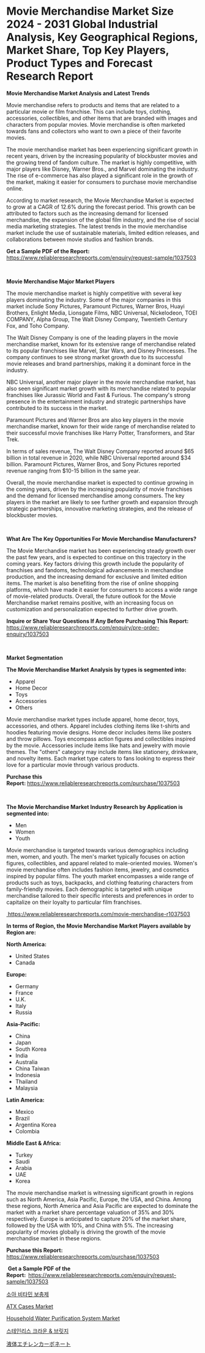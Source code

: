 <p><h1>Movie Merchandise Market Size 2024 - 2031 Global Industrial Analysis, Key Geographical Regions, Market Share, Top Key Players, Product Types and Forecast Research Report</h1></p><p><strong>Movie Merchandise Market Analysis and Latest Trends</strong></p>
<p><p>Movie merchandise refers to products and items that are related to a particular movie or film franchise. This can include toys, clothing, accessories, collectibles, and other items that are branded with images and characters from popular movies. Movie merchandise is often marketed towards fans and collectors who want to own a piece of their favorite movies.</p><p>The movie merchandise market has been experiencing significant growth in recent years, driven by the increasing popularity of blockbuster movies and the growing trend of fandom culture. The market is highly competitive, with major players like Disney, Warner Bros., and Marvel dominating the industry. The rise of e-commerce has also played a significant role in the growth of the market, making it easier for consumers to purchase movie merchandise online.</p><p>According to market research, the Movie Merchandise Market is expected to grow at a CAGR of 12.6% during the forecast period. This growth can be attributed to factors such as the increasing demand for licensed merchandise, the expansion of the global film industry, and the rise of social media marketing strategies. The latest trends in the movie merchandise market include the use of sustainable materials, limited edition releases, and collaborations between movie studios and fashion brands.</p></p>
<p><strong>Get a Sample PDF of the Report:&nbsp;</strong> <a href="https://www.reliableresearchreports.com/enquiry/request-sample/1037503">https://www.reliableresearchreports.com/enquiry/request-sample/1037503</a></p>
<p>&nbsp;</p>
<p><strong>Movie Merchandise Major Market Players</strong></p>
<p><p>The movie merchandise market is highly competitive with several key players dominating the industry. Some of the major companies in this market include Sony Pictures, Paramount Pictures, Warner Bros, Huayi Brothers, Enlight Media, Lionsgate Films, NBC Universal, Nickelodeon, TOEI COMPANY, Alpha Group, The Walt Disney Company, Twentieth Century Fox, and Toho Company.</p><p>The Walt Disney Company is one of the leading players in the movie merchandise market, known for its extensive range of merchandise related to its popular franchises like Marvel, Star Wars, and Disney Princesses. The company continues to see strong market growth due to its successful movie releases and brand partnerships, making it a dominant force in the industry.</p><p>NBC Universal, another major player in the movie merchandise market, has also seen significant market growth with its merchandise related to popular franchises like Jurassic World and Fast & Furious. The company's strong presence in the entertainment industry and strategic partnerships have contributed to its success in the market.</p><p>Paramount Pictures and Warner Bros are also key players in the movie merchandise market, known for their wide range of merchandise related to their successful movie franchises like Harry Potter, Transformers, and Star Trek.</p><p>In terms of sales revenue, The Walt Disney Company reported around $65 billion in total revenue in 2020, while NBC Universal reported around $34 billion. Paramount Pictures, Warner Bros, and Sony Pictures reported revenue ranging from $10-15 billion in the same year.</p><p>Overall, the movie merchandise market is expected to continue growing in the coming years, driven by the increasing popularity of movie franchises and the demand for licensed merchandise among consumers. The key players in the market are likely to see further growth and expansion through strategic partnerships, innovative marketing strategies, and the release of blockbuster movies.</p></p>
<p>&nbsp;</p>
<p><strong>What Are The Key Opportunities For Movie Merchandise Manufacturers?</strong></p>
<p><p>The Movie Merchandise market has been experiencing steady growth over the past few years, and is expected to continue on this trajectory in the coming years. Key factors driving this growth include the popularity of franchises and fandoms, technological advancements in merchandise production, and the increasing demand for exclusive and limited edition items. The market is also benefiting from the rise of online shopping platforms, which have made it easier for consumers to access a wide range of movie-related products. Overall, the future outlook for the Movie Merchandise market remains positive, with an increasing focus on customization and personalization expected to further drive growth.</p></p>
<p><strong>Inquire or Share Your Questions If Any Before Purchasing This Report:</strong> <a href="https://www.reliableresearchreports.com/enquiry/pre-order-enquiry/1037503">https://www.reliableresearchreports.com/enquiry/pre-order-enquiry/1037503</a></p>
<p>&nbsp;</p>
<p><strong>Market Segmentation</strong></p>
<p><strong>The Movie Merchandise Market Analysis by types is segmented into:</strong></p>
<p><ul><li>Apparel</li><li>Home Decor</li><li>Toys</li><li>Accessories</li><li>Others</li></ul></p>
<p><p>Movie merchandise market types include apparel, home decor, toys, accessories, and others. Apparel includes clothing items like t-shirts and hoodies featuring movie designs. Home decor includes items like posters and throw pillows. Toys encompass action figures and collectibles inspired by the movie. Accessories include items like hats and jewelry with movie themes. The "others" category may include items like stationery, drinkware, and novelty items. Each market type caters to fans looking to express their love for a particular movie through various products.</p></p>
<p><strong>Purchase this Report:&nbsp;</strong><a href="https://www.reliableresearchreports.com/purchase/1037503">https://www.reliableresearchreports.com/purchase/1037503</a></p>
<p>&nbsp;</p>
<p><strong>The Movie Merchandise Market Industry Research by Application is segmented into:</strong></p>
<p><ul><li>Men</li><li>Women</li><li>Youth</li></ul></p>
<p><p>Movie merchandise is targeted towards various demographics including men, women, and youth. The men's market typically focuses on action figures, collectibles, and apparel related to male-oriented movies. Women's movie merchandise often includes fashion items, jewelry, and cosmetics inspired by popular films. The youth market encompasses a wide range of products such as toys, backpacks, and clothing featuring characters from family-friendly movies. Each demographic is targeted with unique merchandise tailored to their specific interests and preferences in order to capitalize on their loyalty to particular film franchises.</p></p>
<p><a href="https://www.reliableresearchreports.com/movie-merchandise-r1037503">&nbsp;https://www.reliableresearchreports.com/movie-merchandise-r1037503</a></p>
<p><strong>In terms of Region, the Movie Merchandise Market Players available by Region are:</strong></p>
<p>
    <p> <strong> North America: </strong>
        <ul>
            <li>United States</li>
            <li>Canada</li>
        </ul>
        </p> 
    <p> <strong> Europe: </strong>
        <ul>
            <li>Germany</li>
            <li>France</li>
            <li>U.K.</li>
            <li>Italy</li>
            <li>Russia</li>
        </ul>
        </p> 
    <p> <strong> Asia-Pacific: </strong>
        <ul>
            <li>China</li>
            <li>Japan</li>
            <li>South Korea</li>
            <li>India</li>
            <li>Australia</li>
            <li>China Taiwan</li>
            <li>Indonesia</li>
            <li>Thailand</li>
            <li>Malaysia</li>
        </ul>
        </p> 
    <p> <strong> Latin America: </strong>
        <ul>
            <li>Mexico</li>
            <li>Brazil</li>
            <li>Argentina Korea</li>
            <li>Colombia</li>
        </ul>
        </p> 
    <p> <strong> Middle East & Africa: </strong>
        <ul>
            <li>Turkey</li>
            <li>Saudi</li>
            <li>Arabia</li>
            <li>UAE</li>
            <li>Korea</li>
        </ul>
    </p>
    </p>
<p><p>The movie merchandise market is witnessing significant growth in regions such as North America, Asia Pacific, Europe, the USA, and China. Among these regions, North America and Asia Pacific are expected to dominate the market with a market share percentage valuation of 35% and 30% respectively. Europe is anticipated to capture 20% of the market share, followed by the USA with 10%, and China with 5%. The increasing popularity of movies globally is driving the growth of the movie merchandise market in these regions.</p></p>
<p><strong>Purchase this Report: </strong><a href="https://www.reliableresearchreports.com/purchase/1037503">https://www.reliableresearchreports.com/purchase/1037503</a></p>
<p>&nbsp;<strong>Get a Sample PDF of the Report:&nbsp;&nbsp;</strong><a href="https://www.reliableresearchreports.com/enquiry/request-sample/1037503">https://www.reliableresearchreports.com/enquiry/request-sample/1037503</a></p>
<p><strong></strong></p>
<p><p><a href="https://github.com/rahat-gis/Market-Research-Report-List-1/blob/main/1310791149586.md">소아 비타민 보충제</a></p><p><a href="https://github.com/ashepherd82/Market-Research-Report-List-5/blob/main/atx-cases-market.md">ATX Cases Market</a></p><p><a href="https://github.com/irfadac/Market-Research-Report-List-3/blob/main/household-water-purification-system-market.md">Household Water Purification System Market</a></p><p><a href="https://github.com/johneahan44556754/Market-Research-Report-List-1/blob/main/3726581149587.md">스테인리스 크라운 & 브릿지</a></p><p><a href="https://github.com/KenyonJohns/Market-Research-Report-List-1/blob/main/1562024141749.md">液体エチレンカーボネート</a></p></p>